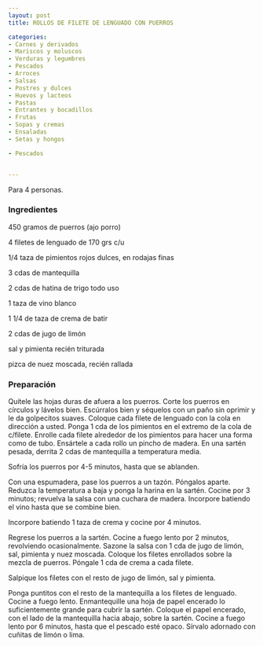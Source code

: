 ```yaml
---
layout: post
title: ROLLOS DE FILETE DE LENGUADO CON PUERROS

categories:
- Carnes y derivados
- Mariscos y moluscos
- Verduras y legumbres
- Pescados
- Arroces
- Salsas
- Postres y dulces
- Huevos y lacteos
- Pastas
- Entrantes y bocadillos
- Frutas
- Sopas y cremas
- Ensaladas
- Setas y hongos

- Pescados


---
```


Para 4 personas.

<h3>Ingredientes</h3>

450 gramos de puerros (ajo porro)

4 filetes de lenguado de 170 grs c/u

1/4 taza de pimientos rojos dulces, en rodajas finas

3 cdas de mantequilla

2 cdas de hatina de trigo todo uso

1 taza de vino blanco

1 1/4 de taza de crema de batir

2 cdas de jugo de limón

sal y pimienta recién triturada

pizca de nuez moscada, recién rallada

<h3>Preparación</h3>

Quítele las hojas duras de afuera a los puerros. Corte los puerros en círculos y lávelos bien. Escúrralos bien y séquelos con un paño sin oprimir y le da golpecitos suaves. Coloque cada filete de lenguado con la cola en dirección a usted. Ponga 1 cda de los pimientos en el extremo de la cola de c/filete. Enrolle cada filete alrededor de los pimientos para hacer una forma como de tubo. Ensártele a cada rollo un pincho de madera. En una sartén pesada, derrita 2 cdas de mantequilla a temperatura media.

Sofría los puerros por 4-5 minutos, hasta que se ablanden.

Con una espumadera, pase los puerros a un tazón. Póngalos aparte. Reduzca la temperatura a baja y ponga la harina en la sartén. Cocine por 3 minutos; revuelva la salsa con una cuchara de madera. Incorpore batiendo el vino hasta que se combine bien.

Incorpore batiendo 1 taza de crema y cocine por 4 minutos.

Regrese los puerros a la sartén. Cocine a fuego lento por 2 minutos, revolviendo ocasionalmente. Sazone la salsa con 1 cda de jugo de limón, sal, pimienta y nuez moscada. Coloque los filetes enrollados sobre la mezcla de puerros. Póngale 1 cda de crema a cada filete.

Salpique los filetes con el resto de jugo de limón, sal y pimienta.

Ponga puntitos con el resto de la mantequilla a los filetes de lenguado. Cocine a fuego lento. Enmantequille una hoja de papel encerado lo suficientemente grande para cubrir la sartén. Coloque el papel encerado, con el lado de la mantequilla hacia abajo, sobre la sartén. Cocine a fuego lento por 6 minutos, hasta que el pescado esté opaco. Sírvalo adornado con cuñitas de limón o lima.


